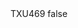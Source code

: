 <?xml version="1.0" encoding="UTF-8"?>
<CustomMetadata xmlns="http://soap.sforce.com/2006/04/metadata">
    <label>TXU469</label>
    <protected>false</protected>
</CustomMetadata>

